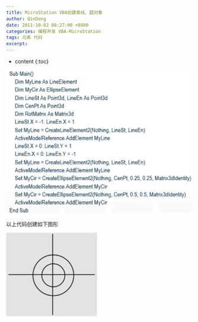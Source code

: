 ```yaml
---
title: MicroStation VBA创建直线、圆对象
author: QinDong
date: 2011-10-02 08:27:00 +0800
categories: 编程开发 VBA-MicroStation
tags: 元素 代码
excerpt: 
---
```

* content
{:toc}

![](/img/2022/2022-10-02-08-39-46.png)

以上代码创建如下图形

![](/img/2022/2022-10-02-08-40-30.png)